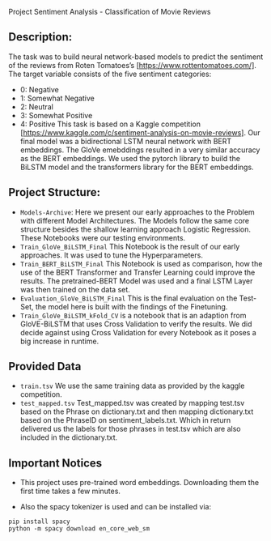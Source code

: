 Project Sentiment Analysis - Classification of Movie Reviews

## Description:
The task was to build neural network-based models to predict the sentiment of the reviews from Roten Tomatoes’s [https://www.rottentomatoes.com/]. The target variable consists of the five sentiment categories:
- 0: Negative
- 1: Somewhat Negative
- 2: Neutral
- 3: Somewhat Positive
- 4: Positive
This task is based on a Kaggle competition [https://www.kaggle.com/c/sentiment-analysis-on-movie-reviews].
Our final model was a bidirectional LSTM neural network with BERT embeddings. The GloVe emebddings resulted in a very similar accuracy as the BERT embeddings. We used the pytorch library to build the BiLSTM model and the transformers library for the BERT embeddings.

## Project Structure:
- `Models-Archive`: Here we present our early approaches to the Problem with different Model Architectures. The Models follow the same core structure besides the shallow learning approach Logistic Regression. These Notebooks were our testing environments.
- `Train_GloVe_BiLSTM_Final` This Notebook is the result of our early approaches. It was used to tune the Hyperparameters.
- `Train_BERT_BiLSTM_Final` This Notebook is used as comparison, how the use of the BERT Transformer and Transfer Learning could improve the results. The pretrained-BERT Model was used and a final LSTM Layer was then trained on the data set.
- `Evaluation_GloVe_BiLSTM_Final` This is the final evaluation on the Test-Set, the model here is built with the findings of the Finetuning.
- `Train_GloVe_BiLSTM_kFold_CV` is a notebook that is an adaption from GloVE-BiLSTM that uses Cross Validation to verify the results. We did decide against using Cross Validation for every Notebook as it poses a big increase in runtime.

## Provided Data

- `train.tsv` We use the same training data as provided by the kaggle competition. 
- `test_mapped.tsv` Test_mapped.tsv was created by mapping test.tsv based on the Phrase on dictionary.txt and then mapping dictionary.txt based on the PhraseID on sentiment_labels.txt. Which in return delivered us the labels for those phrases in test.tsv which are also included in the dictionary.txt.

## Important Notices
* This project uses pre-trained word embeddings. Downloading them the first time takes a few minutes.

* Also the spacy tokenizer is used and can be installed via:

```
pip install spacy
python -m spacy download en_core_web_sm
```
